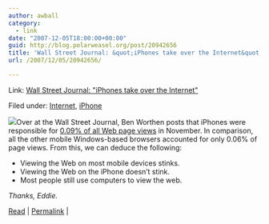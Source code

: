 ```yaml
---
author: awball
category:
  - link
date: "2007-12-05T18:00:00+00:00"
guid: http://blog.polarweasel.org/post/20942656
title: 'Wall Street Journal: &quot;iPhones take over the Internet&quot;'
url: /2007/12/05/20942656/

---
```

Link: [Wall Street Journal: "iPhones take over the Internet"](http://www.tuaw.com/2007/12/05/wall-street-journal-iphones-take-over-the-internet/)

Filed under: [Internet](http://www.tuaw.com/category/internet/), [iPhone](http://www.tuaw.com/category/iphone/)


![](http://www.blogsmithmedia.com/www.tuaw.com/media/2007/03/iphone.jpg)Over at the Wall Street Journal, Ben Worthen posts that iPhones were responsible for [0.09% of all Web page views](http://blogs.wsj.com/biztech/2007/12/04/iphones-take-over-the-internet/) in November. In comparison, all the other mobile Windows-based browsers accounted for only 0.06% of page views. From this, we can deduce the following:  


- Viewing the Web on most mobile devices stinks.
- Viewing the Web on the iPhone doesn’t stink.
- Most people still use computers to view the web.




_Thanks, Eddie._


  
[Read](http://blogs.wsj.com/biztech/2007/12/04/iphones-take-over-the-internet/) \| [Permalink](http://www.tuaw.com/2007/12/05/wall-street-journal-iphones-take-over-the-internet/ "Permanent link to this entry") \|
